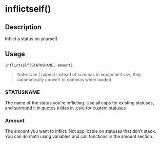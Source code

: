 # inflictself()
## Description
Inflict a status on yourself.

## Usage
`inflictself(STATUSNAME, amount);`
> Note: Use | (pipes) instead of commas in equipment.csv, they automatically convert to commas when loaded.

### STATUSNAME
The name of the status you're inflicting. Use all caps for existing statuses, and surround it in quotes (tildas in .csv) for custom statuses

### Amount
The amount you want to inflict. Not applicable on statuses that don't stack. You can do math using variables and call functions in the amount section.